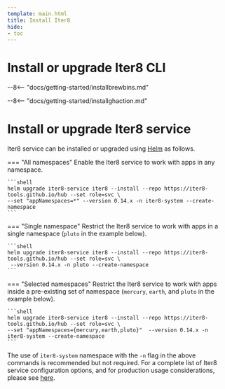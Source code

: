```yaml
---
template: main.html
title: Install Iter8
hide:
- toc
---
```


# Install or upgrade Iter8 CLI

--8<-- "docs/getting-started/installbrewbins.md"

--8<-- "docs/getting-started/installghaction.md"

# Install or upgrade Iter8 service

Iter8 service can be installed or upgraded using [Helm](https://helm.sh) as follows.

=== "All namespaces"
    Enable the Iter8 service to work with apps in any namespace.

    ```shell
    helm upgrade iter8-service iter8 --install --repo https://iter8-tools.github.io/hub --set role=svc \
    --set "appNamespaces=*" --version 0.14.x -n iter8-system --create-namespace
    ```

=== "Single namespace"
    Restrict the Iter8 service to work with apps in a single namespace (`pluto` in the example below).

    ```shell
    helm upgrade iter8-service iter8 --install --repo https://iter8-tools.github.io/hub --set role=svc \
     --version 0.14.x -n pluto --create-namespace
    ```

=== "Selected namespaces"
    Restrict the Iter8 service to work with apps inside a pre-existing set of namespace (`mercury`, `earth`, and `pluto` in the example below).

    ```shell
    helm upgrade iter8-service iter8 --install --repo https://iter8-tools.github.io/hub --set role=svc \
    --set "appNamespaces={mercury,earth,pluto}"  --version 0.14.x -n iter8-system --create-namespace
    ```

The use of `iter8-system` namespace with the `-n` flag in the above commands is recommended but not required. For a complete list of Iter8 service configuration options, and for production usage considerations, please see [here](../user-guide/topics/abn/service.md).


